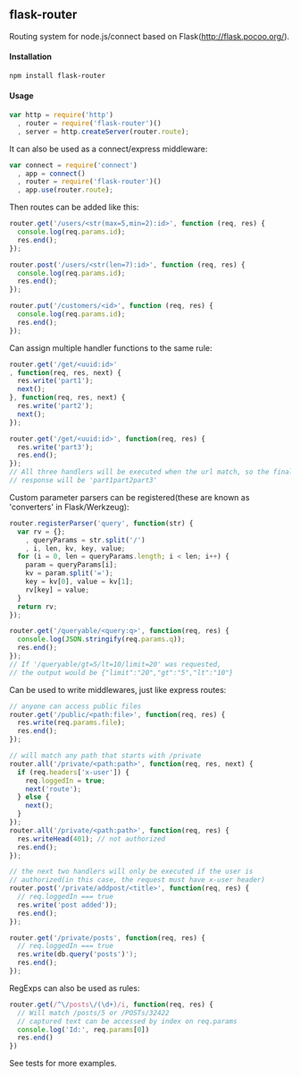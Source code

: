## flask-router

  Routing system for node.js/connect based on Flask(http://flask.pocoo.org/).

#### Installation

```sh
npm install flask-router
```

#### Usage

```js
var http = require('http')
  , router = require('flask-router')()
  , server = http.createServer(router.route);
```

  It can also be used as a connect/express middleware:
  
```js
var connect = require('connect')
  , app = connect()
  , router = require('flask-router')()
  , app.use(router.route);
```
 
  Then routes can be added like this:
  
```js
router.get('/users/<str(max=5,min=2):id>', function (req, res) {
  console.log(req.params.id);
  res.end();
});

router.post('/users/<str(len=7):id>', function (req, res) {
  console.log(req.params.id);
  res.end();
});

router.put('/customers/<id>', function (req, res) {
  console.log(req.params.id);
  res.end();
});
```

  Can assign multiple handler functions to the same rule:

```js
router.get('/get/<uuid:id>'
, function(req, res, next) {
  res.write('part1');
  next();
}, function(req, res, next) {
  res.write('part2');
  next();
});

router.get('/get/<uuid:id>', function(req, res) {
  res.write('part3');
  res.end();
});
// All three handlers will be executed when the url match, so the final
// response will be 'part1part2part3'
```

  Custom parameter parsers can be registered(these are known as 'converters'
  in Flask/Werkzeug): 

```js
router.registerParser('query', function(str) {
  var rv = {};
    , queryParams = str.split('/')
    , i, len, kv, key, value;
  for (i = 0, len = queryParams.length; i < len; i++) {
    param = queryParams[i];
    kv = param.split('=');
    key = kv[0], value = kv[1];
    rv[key] = value;
  }
  return rv;
});

router.get('/queryable/<query:q>', function(req, res) {
  console.log(JSON.stringify(req.params.q));
  res.end();
});
// If '/queryable/gt=5/lt=10/limit=20' was requested,
// the output would be {"limit":"20","gt":"5","lt":"10"}
```

  Can be used to write middlewares, just like express routes:

```js
// anyone can access public files
router.get('/public/<path:file>', function(req, res) {
  res.write(req.params.file);
  res.end();
});

// will match any path that starts with /private
router.all('/private/<path:path>', function(req, res, next) {
  if (req.headers['x-user']) {
    req.loggedIn = true;
    next('route');
  } else {
    next();
  }
});
router.all('/private/<path:path>', function(req, res) {
  res.writeHead(401); // not authorized
  res.end();
});

// the next two handlers will only be executed if the user is
// authorized(in this case, the request must have x-user header)
router.post('/private/addpost/<title>', function(req, res) {
  // req.loggedIn === true
  res.write('post added'));
  res.end();
});

router.get('/private/posts', function(req, res) {
  // req.loggedIn === true
  res.write(db.query('posts')');
  res.end();
});
```

  RegExps can also be used as rules:

```js
router.get(/^\/posts\/(\d+)/i, function(req, res) {
  // Will match /posts/5 or /POSTs/32422
  // captured text can be accessed by index on req.params
  console.log('Id:', req.params[0])
  res.end()
})
```

  See tests for more examples.
